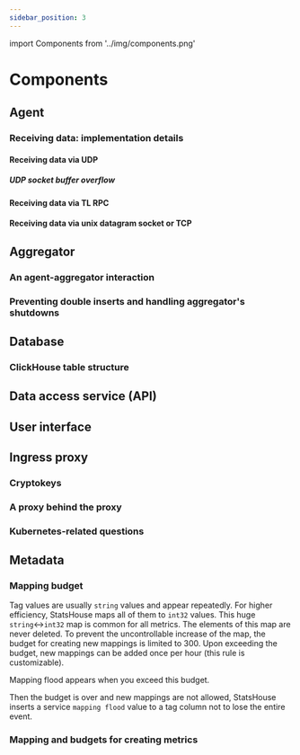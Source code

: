 ```yaml
---
sidebar_position: 3
---
```


import Components from '../img/components.png'

# Components

## Agent

### Receiving data: implementation details

#### Receiving data via UDP

##### UDP socket buffer overflow

#### Receiving data via TL RPC

#### Receiving data via unix datagram socket or TCP

## Aggregator

### An agent-aggregator interaction

### Preventing double inserts and handling aggregator's shutdowns

## Database

### ClickHouse table structure

## Data access service (API)

## User interface

## Ingress proxy

### Cryptokeys

### A proxy behind the proxy

### Kubernetes-related questions

## Metadata

### Mapping budget

Tag values are usually `string` values and appear repeatedly. For higher efficiency, StatsHouse maps all of them to
`int32` values. This huge `string`↔`int32` map is common for all metrics. The elements of this map are never deleted.
To prevent the uncontrollable increase of the map, the budget for creating new mappings is limited to 300.
Upon exceeding the budget, new mappings can be added once per hour (this rule is customizable).

Mapping flood appears when you exceed this budget.

Then the budget is over and new mappings are not allowed, StatsHouse inserts a service `mapping flood` value to a
tag column not to lose the entire event.


### Mapping and budgets for creating metrics
